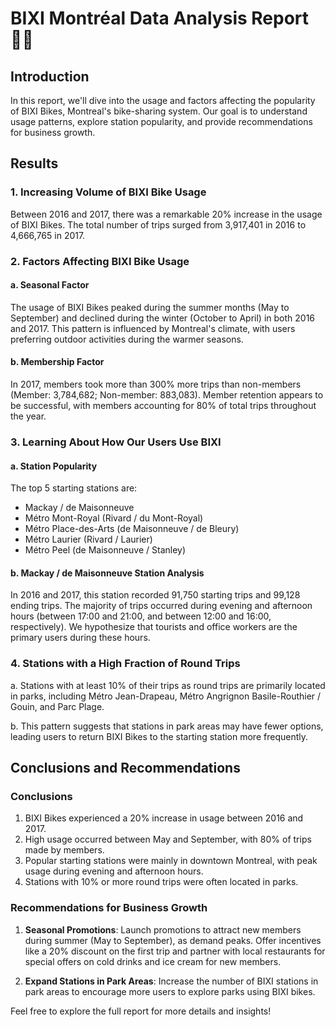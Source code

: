 
# BIXI Montréal Data Analysis Report 🚴‍♂️

## Introduction
In this report, we'll dive into the usage and factors affecting the popularity of BIXI Bikes, Montreal's bike-sharing system. Our goal is to understand usage patterns, explore station popularity, and provide recommendations for business growth.

## Results

### 1. Increasing Volume of BIXI Bike Usage
Between 2016 and 2017, there was a remarkable 20% increase in the usage of BIXI Bikes. The total number of trips surged from 3,917,401 in 2016 to 4,666,765 in 2017.

### 2. Factors Affecting BIXI Bike Usage
#### a. Seasonal Factor
The usage of BIXI Bikes peaked during the summer months (May to September) and declined during the winter (October to April) in both 2016 and 2017. This pattern is influenced by Montreal's climate, with users preferring outdoor activities during the warmer seasons.

#### b. Membership Factor
In 2017, members took more than 300% more trips than non-members (Member: 3,784,682; Non-member: 883,083). Member retention appears to be successful, with members accounting for 80% of total trips throughout the year.

### 3. Learning About How Our Users Use BIXI
#### a. Station Popularity
The top 5 starting stations are:
- Mackay / de Maisonneuve
- Métro Mont-Royal (Rivard / du Mont-Royal)
- Métro Place-des-Arts (de Maisonneuve / de Bleury)
- Métro Laurier (Rivard / Laurier)
- Métro Peel (de Maisonneuve / Stanley)

#### b. Mackay / de Maisonneuve Station Analysis
In 2016 and 2017, this station recorded 91,750 starting trips and 99,128 ending trips. The majority of trips occurred during evening and afternoon hours (between 17:00 and 21:00, and between 12:00 and 16:00, respectively). We hypothesize that tourists and office workers are the primary users during these hours.

### 4. Stations with a High Fraction of Round Trips
a. Stations with at least 10% of their trips as round trips are primarily located in parks, including Métro Jean-Drapeau, Métro Angrignon Basile-Routhier / Gouin, and Parc Plage.

b. This pattern suggests that stations in park areas may have fewer options, leading users to return BIXI Bikes to the starting station more frequently.

## Conclusions and Recommendations

### Conclusions
1. BIXI Bikes experienced a 20% increase in usage between 2016 and 2017.
2. High usage occurred between May and September, with 80% of trips made by members.
3. Popular starting stations were mainly in downtown Montreal, with peak usage during evening and afternoon hours.
4. Stations with 10% or more round trips were often located in parks.

### Recommendations for Business Growth
1. **Seasonal Promotions**: Launch promotions to attract new members during summer (May to September), as demand peaks. Offer incentives like a 20% discount on the first trip and partner with local restaurants for special offers on cold drinks and ice cream for new members.

2. **Expand Stations in Park Areas**: Increase the number of BIXI stations in park areas to encourage more users to explore parks using BIXI bikes.

Feel free to explore the full report for more details and insights!
